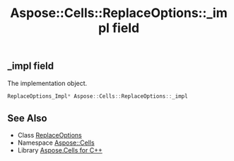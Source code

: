 ﻿---
title: Aspose::Cells::ReplaceOptions::_impl field
linktitle: _impl
second_title: Aspose.Cells for C++ API Reference
description: 'Aspose::Cells::ReplaceOptions::_impl field. The implementation object in C++.'
type: docs
weight: 1400
url: /cpp/aspose.cells/replaceoptions/_impl/
---
## _impl field


The implementation object.

```cpp
ReplaceOptions_Impl* Aspose::Cells::ReplaceOptions::_impl
```

## See Also

* Class [ReplaceOptions](../)
* Namespace [Aspose::Cells](../../)
* Library [Aspose.Cells for C++](../../../)
